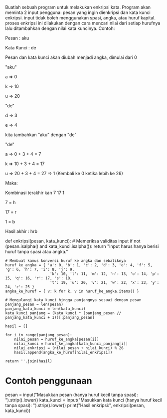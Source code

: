 Buatlah sebuah program untuk melakukan enkripsi kata. Program akan meminta 2 input pengguna: pesan yang ingin dienkripsi dan kata kunci enkripsi. input tidak boleh menggunakan spasi, angka, atau huruf kapital. proses enkripsi ini dilakukan dengan cara mencari nilai dari setiap hurufnya lalu ditambahkan dengan nilai kata kuncinya. 
Contoh:

Pesan : aku

Kata Kunci : de

Pesan dan kata kunci akan diubah menjadi angka, dimulai dari 0

"aku"

a => 0

k => 10

u => 20

"de"

d => 3

e => 4

kita tambahkan "aku" dengan "de"

"de"

a => 0 + 3 + 4 = 7

k => 10 + 3 + 4 = 17

u => 20 + 3 + 4 = 27 => 1 (Kembali ke 0 ketika lebih ke 26)

Maka:

Kombinasi terakhir kan 7 17 1

7 = h

17 = r

1 = b

Hasil akhir : hrb

def enkripsi(pesan, kata_kunci):
    # Memeriksa validitas input
    if not (pesan.isalpha() and kata_kunci.isalpha()):
        return "Input harus hanya berisi huruf tanpa spasi atau angka."

    # Membuat kamus konversi huruf ke angka dan sebaliknya
    huruf_ke_angka = { 'a': 0, 'b': 1, 'c': 2, 'd': 3, 'e': 4, 'f': 5, 'g': 6, 'h': 7, 'i': 8, 'j': 9, 
                        'k': 10, 'l': 11, 'm': 12, 'n': 13, 'o': 14, 'p': 15, 'q': 16, 'r': 17, 's': 18, 
                        't': 19, 'u': 20, 'v': 21, 'w': 22, 'x': 23, 'y': 24, 'z': 25 }
    angka_ke_huruf = { v: k for k, v in huruf_ke_angka.items() }

    # Mengulangi kata kunci hingga panjangnya sesuai dengan pesan
    panjang_pesan = len(pesan)
    panjang_kata_kunci = len(kata_kunci)
    kata_kunci_panjang = (kata_kunci * (panjang_pesan // panjang_kata_kunci + 1))[:panjang_pesan]

    hasil = []

    for i in range(panjang_pesan):
        nilai_pesan = huruf_ke_angka[pesan[i]]
        nilai_kunci = huruf_ke_angka[kata_kunci_panjang[i]]
        nilai_enkripsi = (nilai_pesan + nilai_kunci) % 26
        hasil.append(angka_ke_huruf[nilai_enkripsi])

    return ''.join(hasil)

# Contoh penggunaan
pesan = input("Masukkan pesan (hanya huruf kecil tanpa spasi): ").strip().lower()
kata_kunci = input("Masukkan kata kunci (hanya huruf kecil tanpa spasi): ").strip().lower()
print("Hasil enkripsi:", enkripsi(pesan, kata_kunci))

